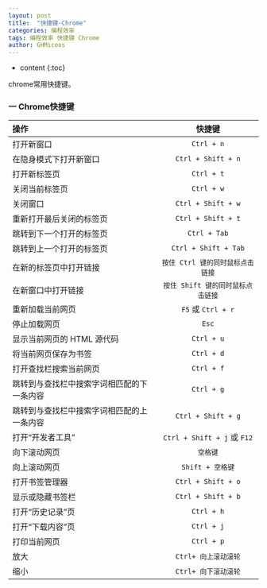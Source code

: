 ```yaml
---
layout: post
title:  "快捷键-Chrome"
categories: 编程效率
tags: 编程效率 快捷键 Chrome
author: GHMicoos
---
```


* content
{:toc}

chrome常用快捷键。




### 一 Chrome快捷键

| 操作                                       |              快捷键               |
| :----------------------------------------- | :-------------------------------: |
| 打开新窗口                                 |            `Ctrl + n`             |
| 在隐身模式下打开新窗口                     |        `Ctrl + Shift + n`         |
| 打开新标签页                               |            `Ctrl + t`             |
| 关闭当前标签页                             |            `Ctrl + w`             |
| 关闭窗口                                   |        `Ctrl + Shift + w`         |
| 重新打开最后关闭的标签页                   |        `Ctrl + Shift + t`         |
| 跳转到下一个打开的标签页                   |           `Ctrl + Tab`            |
| 跳转到上一个打开的标签页                   |       `Ctrl + Shift + Tab`        |
| 在新的标签页中打开链接                     | `按住 Ctrl 键的同时鼠标点击链接`  |
| 在新窗口中打开链接                         | `按住 Shift 键的同时鼠标点击链接` |
| 重新加载当前网页                           |        `F5` 或 `Ctrl + r`         |
| 停止加载网页                               |               `Esc`               |
| 显示当前网页的 HTML 源代码                 |            `Ctrl + u`             |
| 将当前网页保存为书签                       |            `Ctrl + d`             |
| 打开查找栏搜索当前网页                     |            `Ctrl + f`             |
| 跳转到与查找栏中搜索字词相匹配的下一条内容 |            `Ctrl + g`             |
| 跳转到与查找栏中搜索字词相匹配的上一条内容 |        `Ctrl + Shift + g`         |
| 打开“开发者工具”                           |    `Ctrl + Shift + j` 或 `F12`    |
| 向下滚动网页                               |             `空格键`              |
| 向上滚动网页                               |         `Shift + 空格键`          |
| 打开书签管理器                             |        `Ctrl + Shift + o`         |
| 显示或隐藏书签栏                           |        `Ctrl + Shift + b`         |
| 打开“历史记录”页                           |            `Ctrl + h`             |
| 打开“下载内容”页                           |            `Ctrl + j`             |
| 打印当前网页                               |            `Ctrl + p`             |
| 放大                                       |       `Ctrl+ 向上滚动滚轮`        |
| 缩小                                       |       `Ctrl+ 向下滚动滚轮`        |